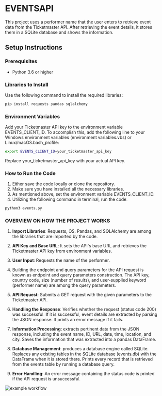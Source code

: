 # EVENTSAPI

This project uses a performer name that the user enters to retrieve event data from the Ticketmaster API. After retrieving the event details, it stores them in a SQLite database and shows the information.

## Setup Instructions

### Prerequisites

- Python 3.6 or higher

### Libraries to Install

Use the following command to install the required libraries:

```bash
pip install requests pandas sqlalchemy
```
### Environment Variables

Add your Ticketmaster API key to the environment variable EVENTS_CLIENT_ID. To accomplish this, add the following line to your Windows environment variables (environment variables.vbs) or Linux/macOS.bash_profile:

```bash
export EVENTS_CLIENT_ID=your_ticketmaster_api_key
```
Replace your_ticketmaster_api_key with your actual API key.

### How to Run the Code

1. Either save the code locally or clone the repository.
2. Make sure you have installed all the necessary libraries.
3. As mentioned above, set the environment variable EVENTS_CLIENT_ID.
4. Utilizing the following command in terminal, run the code:
```bash
python3 events.py
```

### OVERVIEW ON HOW THE PROJECT WORKS

1. **Import Libraries**: Requests, OS, Pandas, and SQLAlchemy are among the libraries that are imported by the code.

2.  **API Key and Base URL**: It sets the API's base URL and retrieves the Ticketmaster API key from environment variables.

3. **User Input**: Requests the name of the performer.

4. Building the endpoint and query parameters for the API request is known as endpoint and query parameters construction. The API key, country code, size (number of results), and user-supplied keyword (performer name) are among the query parameters.

5. **API Request**: Submits a GET request with the given parameters to the Ticketmaster API.

6. **Handling the Response**: Verifies whether the request (status code 200) was successful. If it is successful, event details are extracted by parsing the JSON response. It prints an error message if it fails.

7. **Information Processing**: extracts pertinent data from the JSON response, including the event name, ID, URL, date, time, location, and city. Saves the information that was extracted into a pandas DataFrame.

8. **Database Management**: produces a database engine called SQLite. Replaces any existing tables in the SQLite database (events.db) with the DataFrame when it is stored there. Prints every record that is retrieved from the events table by running a database query.

9. **Error Handling**: An error message containing the status code is printed if the API request is unsuccessful.

 ![example workflow](https://github.com/charlizeaponte/EventsAPI/actions/workflows/check_style.yml/badge.svg)
